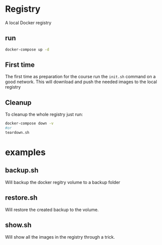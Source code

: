 # Registry

A local Docker registry 

## run

```bash
docker-compose up -d
```

## First time

The first time as preparation for the course run the `init.sh` command on a good network.
This will download and push the needed images to the local registry

## Cleanup

To cleanup the whole registry just run:

```bash
docker-compose down -v
#or
teardown.sh
```

# examples

## backup.sh

Will backup the docker regitry volume to a backup folder

## restore.sh

Will restore the created backup to the volume.

## show.sh

Will show all the images in the registry through a trick.